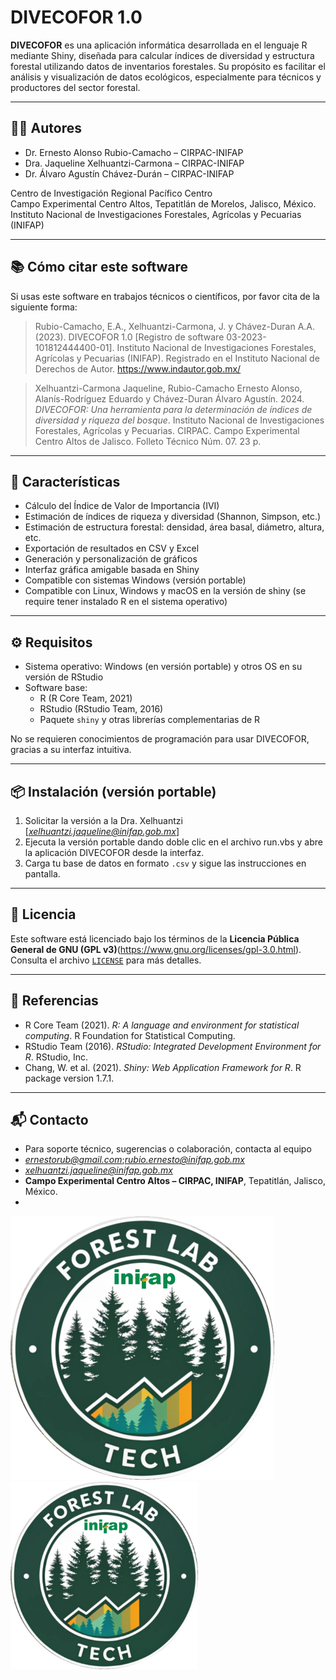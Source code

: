# DIVECOFOR 1.0

**DIVECOFOR** es una aplicación informática desarrollada en el lenguaje R mediante Shiny, diseñada para calcular índices de diversidad y estructura forestal utilizando datos de inventarios forestales. Su propósito es facilitar el análisis y visualización de datos ecológicos, especialmente para técnicos y productores del sector forestal.

---

## 🧑‍💻 Autores

- Dr. Ernesto Alonso Rubio-Camacho – CIRPAC-INIFAP  
- Dra. Jaqueline Xelhuantzi-Carmona – CIRPAC-INIFAP  
- Dr. Álvaro Agustín Chávez-Durán – CIRPAC-INIFAP  

Centro de Investigación Regional Pacífico Centro  
Campo Experimental Centro Altos, Tepatitlán de Morelos, Jalisco, México.  
Instituto Nacional de Investigaciones Forestales, Agrícolas y Pecuarias (INIFAP)

---

## 📚 Cómo citar este software

Si usas este software en trabajos técnicos o científicos, por favor cita de la siguiente forma:

> Rubio-Camacho, E.A., Xelhuantzi-Carmona, J. y Chávez-Duran A.A. (2023). DIVECOFOR 1.0 [Registro de software 03-2023-101812444400-01]. Instituto Nacional de Investigaciones Forestales, Agrícolas y Pecuarias (INIFAP). Registrado en el Instituto Nacional de Derechos de Autor. https://www.indautor.gob.mx/

> Xelhuantzi-Carmona Jaqueline, Rubio-Camacho Ernesto Alonso, Alanís-Rodríguez Eduardo y Chávez-Duran Álvaro Agustín. 2024. *DIVECOFOR: Una herramienta para la determinación de índices de diversidad y riqueza del bosque*. Instituto Nacional de Investigaciones Forestales, Agrícolas y Pecuarias. CIRPAC. Campo Experimental Centro Altos de Jalisco. Folleto Técnico Núm. 07. 23 p.

---

## 🚀 Características

- Cálculo del Índice de Valor de Importancia (IVI)
- Estimación de índices de riqueza y diversidad (Shannon, Simpson, etc.)
- Estimación de estructura forestal: densidad, área basal, diámetro, altura, etc.
- Exportación de resultados en CSV y Excel
- Generación y personalización de gráficos
- Interfaz gráfica amigable basada en Shiny
- Compatible con sistemas Windows (versión portable)
- Compatible con Linux, Windows y macOS en la versión de shiny (se require tener instalado R en el sistema operativo)

---

## ⚙️ Requisitos

- Sistema operativo: Windows (en versión portable) y otros OS en su versión de RStudio
- Software base:
  - R (R Core Team, 2021)
  - RStudio (RStudio Team, 2016)
  - Paquete `shiny` y otras librerías complementarias de R

No se requieren conocimientos de programación para usar DIVECOFOR, gracias a su interfaz intuitiva.

---

## 📦 Instalación (versión portable)

1. Solicitar la versión a la Dra. Xelhuantzi [*xelhuantzi.jaqueline@inifap.gob.mx*]
2. Ejecuta la versión portable dando doble clic en el archivo run.vbs y abre la aplicación DIVECOFOR desde la interfaz.
3. Carga tu base de datos en formato `.csv` y sigue las instrucciones en pantalla.

---

## 📄 Licencia

Este software está licenciado bajo los términos de la **Licencia Pública General de GNU (GPL v3)**(https://www.gnu.org/licenses/gpl-3.0.html).  
Consulta el archivo [`LICENSE`](./LICENSE) para más detalles.


---

## 📘 Referencias

- R Core Team (2021). *R: A language and environment for statistical computing*. R Foundation for Statistical Computing.
- RStudio Team (2016). *RStudio: Integrated Development Environment for R*. RStudio, Inc.
- Chang, W. et al. (2021). *Shiny: Web Application Framework for R*. R package version 1.7.1.

---

## 📬 Contacto

- Para soporte técnico, sugerencias o colaboración, contacta al equipo 
- *ernestorub@gmail.com*;*rubio.ernesto@inifap.gob.mx*
- *xelhuantzi.jaqueline@inifap.gob.mx*
- **Campo Experimental Centro Altos – CIRPAC, INIFAP**, Tepatitlán, Jalisco, México.
- 
![Alt text](www/lab.png) 
<img src="www/lab.png" width="300" />
